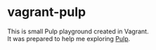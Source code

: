 # vagrant-pulp

This is small Pulp playground created in Vagrant.  
It was prepared to help me exploring [Pulp](http://www.pulpproject.org/).

